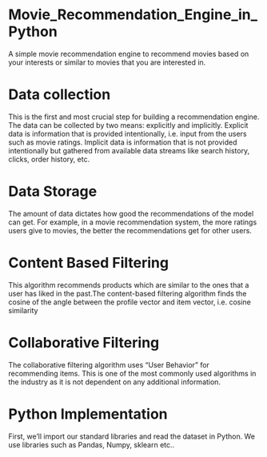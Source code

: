 # Movie_Recommendation_Engine_in_Python
A simple movie recommendation engine to recommend movies based on your interests or similar to movies that you are interested in.

# Data collection
This is the first and most crucial step for building a recommendation engine. The data can be collected by two means: explicitly and implicitly. Explicit data is information that is provided intentionally, i.e. input from the users such as movie ratings. Implicit data is information that is not provided intentionally but gathered from available data streams like search history, clicks, order history, etc.

# Data Storage
The amount of data dictates how good the recommendations of the model can get. For example, in a movie recommendation system, the more ratings users give to movies, the better the recommendations get for other users.

# Content Based Filtering
This algorithm recommends products which are similar to the ones that a user has liked in the past.The content-based filtering algorithm finds the cosine of the angle between the profile vector and item vector, i.e. cosine similarity

# Collaborative Filtering
The collaborative filtering algorithm uses “User Behavior” for recommending items. This is one of the most commonly used algorithms in the industry as it is not dependent on any additional information.

# Python Implementation
First, we’ll import our standard libraries and read the dataset in Python. We use libraries such as Pandas, Numpy, sklearn etc..
